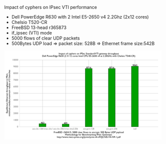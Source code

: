 Impact of cyphers on IPsec VTI performance
  - Dell PowerEdge R630 with 2 Intel E5-2650 v4 2.2Ghz (2x12 cores)
  - Chelsio T520-CR
  - FreeBSD 13-head r365873
  - if_ipsec (VTI) mode
  - 5000 flows of clear UDP packets
  - 500Bytes UDP load => packet size: 528B => Ethernet frame size:542B

![Impact of cyphers on IPsec gateway performance on 2 x Xeon E5-2650v4](graph.png)
